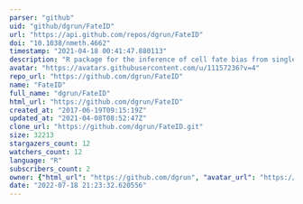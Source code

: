 ```yaml
---
parser: "github"
uid: "github/dgrun/FateID"
url: "https://api.github.com/repos/dgrun/FateID"
doi: "10.1038/nmeth.4662"
timestamp: "2021-04-18 00:41:47.880113"
description: "R package for the inference of cell fate bias from single-cell RNA-seq data."
avatar: "https://avatars.githubusercontent.com/u/11157236?v=4"
repo_url: "https://github.com/dgrun/FateID"
name: "FateID"
full_name: "dgrun/FateID"
html_url: "https://github.com/dgrun/FateID"
created_at: "2017-06-19T09:15:19Z"
updated_at: "2021-04-08T08:52:47Z"
clone_url: "https://github.com/dgrun/FateID.git"
size: 32213
stargazers_count: 12
watchers_count: 12
language: "R"
subscribers_count: 2
owner: {"html_url": "https://github.com/dgrun", "avatar_url": "https://avatars.githubusercontent.com/u/11157236?v=4", "login": "dgrun", "type": "User"}
date: "2022-07-18 21:23:32.620556"
---
```

